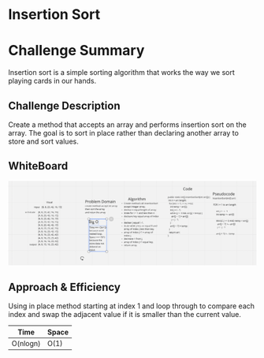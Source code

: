 # Insertion Sort

# Challenge Summary
Insertion sort is a simple sorting algorithm that works the way we sort playing cards in our hands.

## Challenge Description
Create a method that accepts an array and performs insertion sort on the array. The goal is to sort in place rather 
than declaring another array to store and sort values.

## WhiteBoard
![](33.png)
## Approach & Efficiency
Using in place method starting at index 1 and loop through to compare each index and swap the adjacent value if it is
 smaller than the current value. 

Time | Space
--- | ---
O(nlogn) | O(1)


